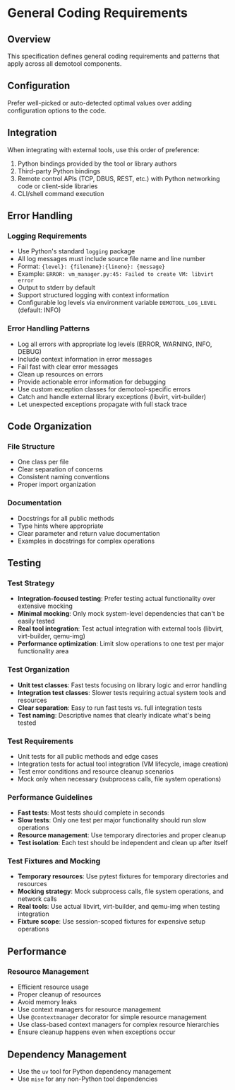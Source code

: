 # General Coding Requirements

## Overview

This specification defines general coding requirements and patterns that apply across all demotool components.

## Configuration

Prefer well-picked or auto-detected optimal values over adding configuration options to the code.

## Integration

When integrating with external tools, use this order of preference:

1. Python bindings provided by the tool or library authors
2. Third-party Python bindings
3. Remote control APIs (TCP, DBUS, REST, etc.) with Python networking code or client-side libraries
4. CLI/shell command execution

## Error Handling

### Logging Requirements

- Use Python's standard `logging` package
- All log messages must include source file name and line number
- Format: `{level}: {filename}:{lineno}: {message}`
- Example: `ERROR: vm_manager.py:45: Failed to create VM: libvirt error`
- Output to stderr by default
- Support structured logging with context information
- Configurable log levels via environment variable `DEMOTOOL_LOG_LEVEL` (default: INFO)

### Error Handling Patterns

- Log all errors with appropriate log levels (ERROR, WARNING, INFO, DEBUG)
- Include context information in error messages
- Fail fast with clear error messages
- Clean up resources on errors
- Provide actionable error information for debugging
- Use custom exception classes for demotool-specific errors
- Catch and handle external library exceptions (libvirt, virt-builder)
- Let unexpected exceptions propagate with full stack trace

## Code Organization

### File Structure

- One class per file
- Clear separation of concerns
- Consistent naming conventions
- Proper import organization

### Documentation

- Docstrings for all public methods
- Type hints where appropriate
- Clear parameter and return value documentation
- Examples in docstrings for complex operations

## Testing

### Test Strategy

- **Integration-focused testing**: Prefer testing actual functionality over extensive mocking
- **Minimal mocking**: Only mock system-level dependencies that can't be easily tested
- **Real tool integration**: Test actual integration with external tools (libvirt, virt-builder, qemu-img)
- **Performance optimization**: Limit slow operations to one test per major functionality area

### Test Organization

- **Unit test classes**: Fast tests focusing on library logic and error handling
- **Integration test classes**: Slower tests requiring actual system tools and resources
- **Clear separation**: Easy to run fast tests vs. full integration tests
- **Test naming**: Descriptive names that clearly indicate what's being tested

### Test Requirements

- Unit tests for all public methods and edge cases
- Integration tests for actual tool integration (VM lifecycle, image creation)
- Test error conditions and resource cleanup scenarios
- Mock only when necessary (subprocess calls, file system operations)

### Performance Guidelines

- **Fast tests**: Most tests should complete in seconds
- **Slow tests**: Only one test per major functionality should run slow operations
- **Resource management**: Use temporary directories and proper cleanup
- **Test isolation**: Each test should be independent and clean up after itself

### Test Fixtures and Mocking

- **Temporary resources**: Use pytest fixtures for temporary directories and resources
- **Mocking strategy**: Mock subprocess calls, file system operations, and network calls
- **Real tools**: Use actual libvirt, virt-builder, and qemu-img when testing integration
- **Fixture scope**: Use session-scoped fixtures for expensive setup operations

## Performance

### Resource Management

- Efficient resource usage
- Proper cleanup of resources
- Avoid memory leaks
- Use context managers for resource management
- Use `@contextmanager` decorator for simple resource management
- Use class-based context managers for complex resource hierarchies
- Ensure cleanup happens even when exceptions occur

## Dependency Management

- Use the `uv` tool for Python dependency management
- Use `mise` for any non-Python tool dependencies
